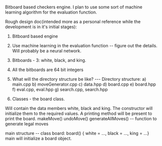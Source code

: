 Bitboard based checkers engine. I plan to use some sort of machine learning algorithm for the evaluation function.  

Rough design doc(intended more as a personal reference while the development is in it's initial stages):

1. Bitboard based engine
2. Use machine learning in the evaluation function -- figure out the details. Will probably be a neural network.
3. Bitboards - 3: white, black, and king.
4. All the bitboards are 64 bit integers
5. What will the directory structure be like?
--- Directory structure:
a) main.cpp
b) moveGenerator.cpp
c) data.hpp
d) board.cpp
e) board.hpp
f) eval.cpp, eval.hpp
g) search.cpp, search.hpp

6. Classes - the board class.

Will contain the data members white, black and king.
The constructor will initialize them to the required values.
A printing method will be present to print the board.
makeMove()
undoMove()
generateAllMoves() -- function to generate legal moves

main structure -- class board: board() { white = ..., black = ..., king = ...}
main will initialize a board object.

